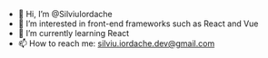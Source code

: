 - 👋 Hi, I’m @SilviuIordache
- 👀 I’m interested in front-end frameworks such as React and Vue
- 🌱 I’m currently learning React
- 📫 How to reach me: silviu.iordache.dev@gmail.com

<!---
SilviuIordache/SilviuIordache is a ✨ special ✨ repository because its `README.md` (this file) appears on your GitHub profile.
You can click the Preview link to take a look at your changes.
--->

